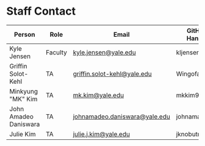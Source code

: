 # Staff Contact

| Person      | Role    | Email                | GitHub Handle |
| ----------- | ------- | -------------------- | ------------- |
| Kyle Jensen | Faculty | kyle.jensen@yale.edu | kljensen      |
| Griffin Solot-Kehl | TA | griffin.solot-kehl@yale.edu | WingofaGriffin      |
| Minkyung "MK" Kim | TA | mk.kim@yale.edu | mkkim91      |
| John Amadeo Daniswara | TA | johnamadeo.daniswara@yale.edu | johnamadeo |
| Julie Kim | TA | julie.j.kim@yale.edu | jknobutreally |
